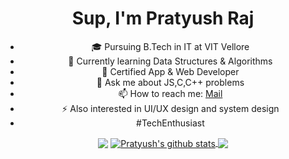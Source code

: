 <center><h1 align="center">Sup, I'm Pratyush Raj</h1>

- 🎓 Pursuing B.Tech in IT at VIT Vellore
- 🧩 Currently learning Data Structures & Algorithms
- 📱 Certified App & Web Developer
- 💬 Ask me about JS,C,C++ problems 
- 📫 How to reach me: [Mail](mailto:pratyushraj0176@gmail.com)
- ⚡ Also interested in UI/UX design and system design
-  #TechEnthusiast 
<img align="center" src="https://github-profile-trophy.vercel.app/?username=pratyush017&margin-w=15&column=7&row=8" />
<a href="https://github.com/Pratyush017">
  <img align="center" src="https://github-readme-stats.vercel.app/api?username=pratyush017&show_icons=true&include_all_commits=true&theme=material-palenight" alt="Pratyush's github stats" />
</a>
<a href="https://github.com/Pratyush017">
  <img align="center" src="https://github-readme-stats.vercel.app/api/top-langs/?username=pratyush017&layout=compact&theme=material-palenight" />
</a>
